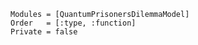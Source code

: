 ```@autodocs
Modules = [QuantumPrisonersDilemmaModel]
Order   = [:type, :function]
Private = false
```
